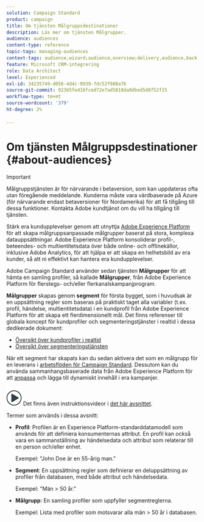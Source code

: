 ```yaml
---
solution: Campaign Standard
product: campaign
title: Om tjänsten Målgruppsdestinationer
description: Läs mer om tjänsten Målgrupper.
audience: audiences
content-type: reference
topic-tags: managing-audiences
context-tags: audience,wizard;audience,overview;delivery,audience,back
feature: Microsoft CRM-integrering
role: Data Architect
level: Experienced
exl-id: 34235749-d056-4d4c-9939-7dc52f980a76
source-git-commit: 92365fe416fced72e7ad5818da0dbed5d8f52f15
workflow-type: tm+mt
source-wordcount: '379'
ht-degree: 2%

---
```


# Om tjänsten Målgruppsdestinationer {#about-audiences}

>[!IMPORTANT]
>
>Målgruppstjänsten är för närvarande i betaversion, som kan uppdateras ofta utan föregående meddelande. Kunderna måste vara värdbaserade på Azure (för närvarande endast betaversioner för Nordamerika) för att få tillgång till dessa funktioner. Kontakta Adobe kundtjänst om du vill ha tillgång till tjänsten.

Stärk era kundupplevelser genom att utnyttja [Adobe Experience Platform](https://experienceleague.adobe.com/docs/experience-platform/landing/home.html) för att skapa målgruppsanpassade målgrupper baserat på stora, komplexa datauppsättningar. Adobe Experience Platform konsoliderar profil-, beteendes- och multientitetsdata över både online- och offlinekällor, inklusive Adobe Analytics, för att hjälpa er att skapa en helhetsbild av era kunder, så att ni effektivt kan hantera era kundupplevelser.

Adobe Campaign Standard använder sedan tjänsten **Målgrupper** för att hämta en samling profiler, så kallade **Målgrupper**, från Adobe Experience Platform för flerstegs- och/eller flerkanalskampanjprogram.

**Målgrupper** skapas genom  **segment** för första bygget, som i huvudsak är en uppsättning regler som baseras på praktiskt taget alla variabler (t.ex. profil, händelse, multientitetsdata) i en kundprofil från Adobe Experience Platform för att skapa ett flerdimensionellt mål. Det finns referenser till globala koncept för kundprofiler och segmenteringstjänster i realtid i dessa dedikerade dokument:

* [Översikt över kundprofiler i realtid](https://experienceleague.adobe.com/docs/experience-platform/profile/home.html)
* [Översikt över segmenteringstjänsten](https://experienceleague.adobe.com/docs/experience-platform/segmentation/home.html)

När ett segment har skapats kan du sedan aktivera det som en målgrupp för en leverans i [arbetsflöden för Campaign Standard](../../integrating/using/aep-targeting-audiences.md). Dessutom kan du använda sammanhangsbaserade data från Adobe Experience Platform för att [anpassa](../../integrating/using/aep-personalizing-campaigns.md) och lägga till dynamiskt innehåll i era kampanjer.

![](assets/do-not-localize/how-to-video.png) Det finns även instruktionsvideor i  [det här avsnittet](https://experienceleague.adobe.com/docs/campaign-learn/campaign-standard-tutorials/profiles-and-audiences/audience-destinations/audience-destinations-overview.html).

Termer som används i dessa avsnitt:

* **Profil**: Profilen är en Experience Platform-standarddatamodell som används för att definiera konsumenternas attribut. En profil kan också vara en sammanställning av händelsedata och attribut som relaterar till en person och/eller enhet.

   Exempel: &quot;John Doe är en 55-årig man.&quot;

* **Segment**: En uppsättning regler som definierar en deluppsättning av profiler från databasen, med både attribut och händelsedata.

   Exempel: &quot;Män > 50 år.&quot;

* **Målgrupp**: En samling profiler som uppfyller segmentreglerna.

   Exempel: Lista med profiler som motsvarar alla män > 50 år i databasen.
